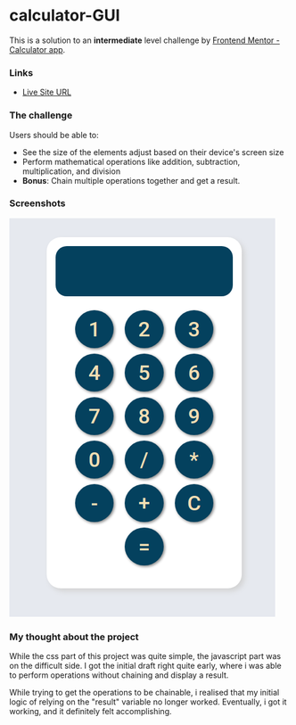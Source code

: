 # calculator-GUI

This is a solution to an **intermediate** level challenge by [Frontend Mentor - Calculator app](https://www.frontendmentor.io/challenges/calculator-app-9lteq5N29).


### Links

- [Live Site URL](https://lively-tartufo-c3b264.netlify.app/)


### The challenge

Users should be able to:

- See the size of the elements adjust based on their device's screen size
- Perform mathematical operations like addition, subtraction, multiplication, and division
- **Bonus**: Chain multiple operations together and get a result.

### Screenshots

![](./Screenshot_2022-06-09_13-41-36.png)


### My thought about the project

While the css part of this project was quite simple, the javascript part was on the difficult side. I got the initial draft right quite early, where i was able to perform operations without chaining and display a result.

While trying to get the operations to be chainable, i realised that my initial logic of relying on the "result" variable no longer worked. Eventually,  i got it working, and it definitely felt accomplishing.  


